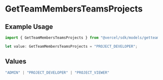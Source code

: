 # GetTeamMembersTeamsProjects

## Example Usage

```typescript
import { GetTeamMembersTeamsProjects } from "@vercel/sdk/models/getteammembersop.js";

let value: GetTeamMembersTeamsProjects = "PROJECT_DEVELOPER";
```

## Values

```typescript
"ADMIN" | "PROJECT_DEVELOPER" | "PROJECT_VIEWER"
```